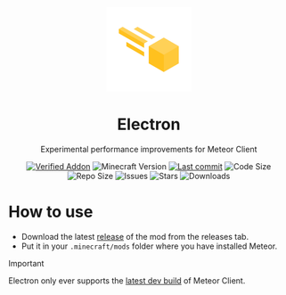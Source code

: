 <div align="center">
  <!-- Logo and Title -->
  <img src="/src/main/resources/assets/electron/icon.png" alt="logo" width="30%"/>
  <h1>Electron</h1>
  <p>Experimental performance improvements for Meteor Client</p>

  <!-- Fancy badges -->
<a href="https://anticope.pages.dev/addons/?"><img src="https://img.shields.io/badge/Verified%20Addon-Yes-yellow" alt="Verified Addon"></a>
<img src="https://img.shields.io/badge/Minecraft%20Version-1.19.3-yellow" alt="Minecraft Version">
<a href="https://github.com/RacoonDog/Electron/commits/main"><img src="https://img.shields.io/github/last-commit/RacoonDog/Electron?logo=github&color=yellow" alt="Last commit"></a>
<img src="https://img.shields.io/github/languages/code-size/RacoonDog/Electron?color=yellow" alt="Code Size">
<img src="https://img.shields.io/github/repo-size/RacoonDog/Electron?color=yellow" alt="Repo Size">
<img src="https://img.shields.io/github/issues/RacoonDog/Electron?color=yellow" alt="Issues">
<img src="https://img.shields.io/github/stars/RacoonDog/Electron?style=flat&color=yellow" alt="Stars">
<img src="https://img.shields.io/github/downloads/RacoonDog/Electron/total?color=yellow" alt="Downloads">
</div>

# How to use
- Download the latest [release](/../../releases) of the mod from the releases tab.
- Put it in your `.minecraft/mods` folder where you have installed Meteor.

> [!IMPORTANT]
> Electron only ever supports the [latest dev build](https://meteorclient.com/download?devBuild=latest) of Meteor Client.
